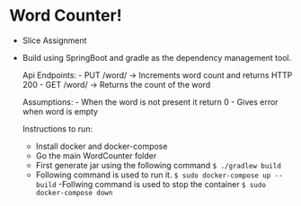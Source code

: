 # Word Counter!

  - Slice Assignment
  - Build using SpringBoot and gradle as the dependency management tool.
  
    Api Endpoints:
        - PUT /word/<word> → Increments word count and returns HTTP 200
        - GET /word/<word> → Returns the count of the word
    
    Assumptions:
        - When the word is not present it return 0
        - Gives error when word is empty
    
    Instructions to run:
      - Install docker and docker-compose 
      - Go the main WordCounter folder
      - First generate jar using the following command
            ```
                $ ./gradlew build
            ```
      - Following command is used to run it.
            ```
                $ sudo docker-compose up --build
            ```
        -Follwing command is used to stop the container
            ```
                $ sudo docker-compose down
            ```
    
    
